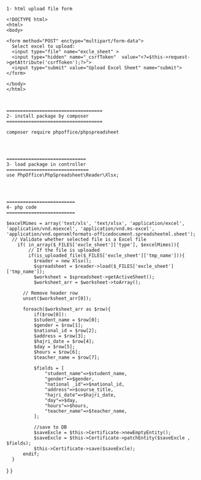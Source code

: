 

    1- html upload file form  
     
    <!DOCTYPE html>
    <html>
    <body>
    
    <form method="POST" enctype="multipart/form-data">
      Select excel to upload:
      <input type="file" name="excle_sheet" >
      <input type="hidden" name="_csrfToken"  value="<?=$this->request->getAttribute('csrfToken');?>">
      <input type="submit" value="Upload Excel Sheet" name="submit">
    </form>
    
    </body>
    </html>
    
    
    
    ===================================
    2- install package by composer 
    ===================================
    
    composer require phpoffice/phpspreadsheet
    
    
    
    
    =============================
    3- load package in controller 
    ==============================
    use PhpOffice\PhpSpreadsheet\Reader\Xlsx;
    
    
    
    
    =========================
    4- php code 
    =========================
    
    $excelMimes = array('text/xls', 'text/xlsx', 'application/excel', 'application/vnd.msexcel', 'application/vnd.ms-excel', 'application/vnd.openxmlformats-officedocument.spreadsheetml.sheet'); 
      // Validate whether selected file is a Excel file 
        if( in_array($_FILES['excle_sheet']['type'], $excelMimes)){ 
            // If the file is uploaded 
            if(is_uploaded_file($_FILES['excle_sheet']['tmp_name'])){ 
              $reader = new Xlsx(); 
              $spreadsheet = $reader->load($_FILES['excle_sheet']['tmp_name']); 
              $worksheet = $spreadsheet->getActiveSheet();  
              $worksheet_arr = $worksheet->toArray(); 
      
          // Remove header row 
          unset($worksheet_arr[0]); 
  
          foreach($worksheet_arr as $row){ 
              if($row[0]):
              $student_name = $row[0]; 
              $gender = $row[1]; 
              $national_id = $row[2]; 
              $address = $row[3]; 
              $hajri_date = $row[4]; 
              $day = $row[5]; 
              $hours = $row[6]; 
              $teacher_name = $row[7]; 
              
              $fields = [
                  "student_name"=>$student_name,
                  "gender"=>$gender,
                  "national _id"=>$national_id,
                  "address"=>$course_title,
                  "hajri_date"=>$hajri_date,
                  "day"=>$day,
                  "hours"=>$hours,
                  "teacher_name"=>$teacher_name,
              ];
  
              //save to DB 
              $saveExcle = $this->Certificate->newEmptyEntity();
              $saveExcle = $this->Certificate->patchEntity($saveExcle , $fields);
              $this->Certificate->save($saveExcle);
          endif;
      }


  }
  }



